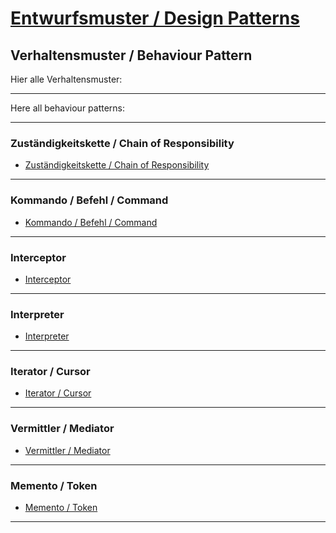 # [Entwurfsmuster / Design Patterns](https://github.com/mschoeffel/DesignPattern)
## Verhaltensmuster / Behaviour Pattern

Hier alle Verhaltensmuster:

---

Here all behaviour patterns:

---
### Zuständigkeitskette / Chain of Responsibility

* [Zuständigkeitskette / Chain of Responsibility](https://github.com/mschoeffel/DesignPattern/tree/master/src/verhaltensmuster/zustaendigkeitskette)
---
### Kommando / Befehl / Command

* [Kommando / Befehl / Command](https://github.com/mschoeffel/DesignPattern/tree/master/src/verhaltensmuster/kommando)
---
### Interceptor

* [Interceptor](https://github.com/mschoeffel/DesignPattern/tree/master/src/verhaltensmuster/interceptor)
---
### Interpreter

* [Interpreter](https://github.com/mschoeffel/DesignPattern/tree/master/src/verhaltensmuster/interpreter)
---
### Iterator / Cursor

* [Iterator / Cursor](https://github.com/mschoeffel/DesignPattern/tree/master/src/verhaltensmuster/iterator)
---
### Vermittler / Mediator

* [Vermittler / Mediator](https://github.com/mschoeffel/DesignPattern/tree/master/src/verhaltensmuster/vermittler)
---
### Memento / Token

* [Memento / Token](https://github.com/mschoeffel/DesignPattern/tree/master/src/verhaltensmuster/memento)
---